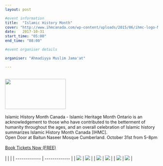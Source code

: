 ```yaml
---
layout: post

#event information
title:  "Islamic History Month"
cover: "http://www.ihmcanada.com/wp-content/uploads/2015/06/ihmc-logo-MAIN-white-leaf-blk-txt.png"
date:   2017-10-31
start_time: "05:00"
end_time: "08:00"

#event organiser details

organiser: "Ahmadiyya Muslim Jama'at"

---
```


<br/>
<img src="http://www.ihmcanada.com/wp-content/uploads/2015/06/ihmc-logo-MAIN-white-leaf-blk-txt.png" width="200" height="100">
<br/>
<br/>
Islamic History Month Canada - Islamic Heritage Month Ontario is an acknowledgement to those who have contributed to the betterment of humanity throughout the ages, and an overall celebration of Islamic history summarizes Islamic History Month Canada [IHMC]. 
<br/>
Open Door at Baitun Naseer Mosque Cumberland. October 31st from 5-8pm
<br/>
<br/>
<a href="https://www.eventbrite.ca/e/islamic-history-month-tickets-39409631268">Book Tickets Now (FREE)</a>
<br/><br/>
|               |               |
| ------------- | ------------- |
| <img src="http://www.1001inventions.com/reImg/meet/1.gif"> | <img src="http://www.1001inventions.com/reImg/meet/2.gif">  |
| <img src="http://www.1001inventions.com/reImg/meet/3.gif">  | <img src="http://www.1001inventions.com/reImg/meet/4.gif">  |
| <img src="http://www.1001inventions.com/reImg/meet/5.gif">  | <img src="http://www.1001inventions.com/reImg/meet/6.gif">  |

